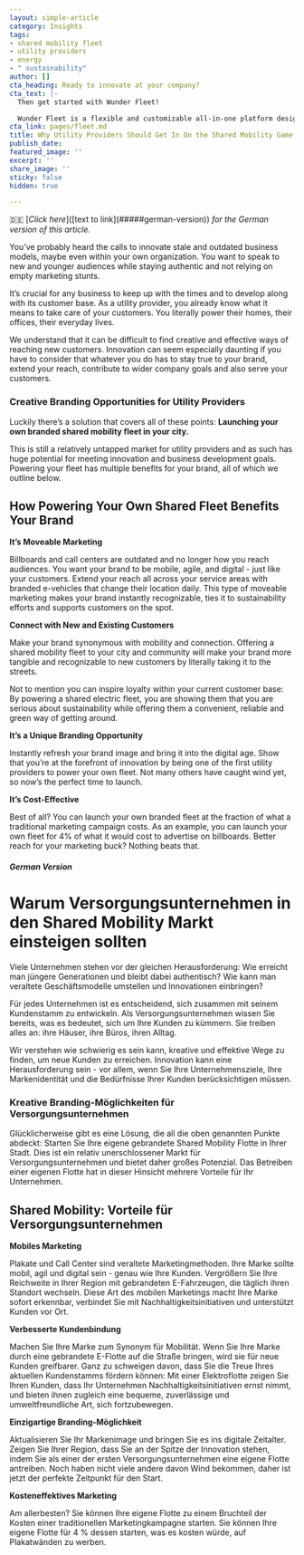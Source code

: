 ```yaml
---
layout: simple-article
category: Insights
tags:
- shared mobility fleet
- utility providers
- energy
- " sustainability"
author: []
cta_heading: Ready to innovate at your company?
cta_text: |-
  Then get started with Wunder Fleet!

  Wunder Fleet is a flexible and customizable all-in-one platform designed to get your branded fleet off the ground. Equipped with a mobile app, backend management system, and sharing-ready vehicles, Wunder Fleet can get you on the streets in no time.
cta_link: pages/fleet.md
title: Why Utility Providers Should Get In On the Shared Mobility Game
publish_date: 
featured_image: ''
excerpt: ''
share_image: ''
sticky: false
hidden: true

---
```

🇩🇪 [_Click here_](\[text to link\](#####german-version)) _for the German version of this article._

You’ve probably heard the calls to innovate stale and outdated business models, maybe even within your own organization. You want to speak to new and younger audiences while staying authentic and not relying on empty marketing stunts.

It’s crucial for any business to keep up with the times and to develop along with its customer base. As a utility provider, you already know what it means to take care of your customers. You literally power their homes, their offices, their everyday lives.

We understand that it can be difficult to find creative and effective ways of reaching new customers. Innovation can seem especially daunting if you have to consider that whatever you do has to stay true to your brand, extend your reach, contribute to wider company goals and also serve your customers.

### Creative Branding Opportunities for Utility Providers

Luckily there’s a solution that covers all of these points: **Launching your own branded shared mobility fleet in your city.**

This is still a relatively untapped market for utility providers and as such has huge potential for meeting innovation and business development goals. Powering your fleet has multiple benefits for your brand, all of which we outline below.

## How Powering Your Own Shared Fleet Benefits Your Brand

**It’s Moveable Marketing**

Billboards and call centers are outdated and no longer how you reach audiences. You want your brand to be mobile, agile, and digital - just like your customers. Extend your reach all across your service areas with branded e-vehicles that change their location daily. This type of moveable marketing makes your brand instantly recognizable, ties it to sustainability efforts and supports customers on the spot.

**Connect with New and Existing Customers**

Make your brand synonymous with mobility and connection. Offering a shared mobility fleet to your city and community will make your brand more tangible and recognizable to new customers by literally taking it to the streets.

Not to mention you can inspire loyalty within your current customer base: By powering a shared electric fleet, you are showing them that you are serious about sustainability while offering them a convenient, reliable and green way of getting around.

**It’s a Unique Branding Opportunity**

Instantly refresh your brand image and bring it into the digital age. Show that you’re at the forefront of innovation by being one of the first utility providers to power your own fleet. Not many others have caught wind yet, so now’s the perfect time to launch.

**It’s Cost-Effective**

Best of all? You can launch your own branded fleet at the fraction of what a traditional marketing campaign costs. As an example, you can launch your own fleet for 4% of what it would cost to advertise on billboards. Better reach for your marketing buck? Nothing beats that.

##### German Version

# Warum Versorgungsunternehmen in den Shared Mobility Markt einsteigen sollten

Viele Unternehmen stehen vor der gleichen Herausforderung: Wie erreicht man jüngere Generationen und bleibt dabei authentisch? Wie kann man veraltete Geschäftsmodelle umstellen und Innovationen einbringen?

Für jedes Unternehmen ist es entscheidend, sich zusammen mit seinem Kundenstamm zu entwickeln. Als Versorgungsunternehmen wissen Sie bereits, was es bedeutet, sich um Ihre Kunden zu kümmern. Sie treiben alles an: ihre Häuser, ihre Büros, ihren Alltag.

Wir verstehen wie schwierig es sein kann, kreative und effektive Wege zu finden, um neue Kunden zu erreichen. Innovation kann eine Herausforderung sein - vor allem, wenn Sie Ihre Unternehmensziele, Ihre Markenidentität und die Bedürfnisse Ihrer Kunden berücksichtigen müssen.

### Kreative Branding-Möglichkeiten für Versorgungsunternehmen

Glücklicherweise gibt es eine Lösung, die all die oben genannten Punkte abdeckt: Starten Sie Ihre eigene gebrandete Shared Mobility Flotte in Ihrer Stadt. Dies ist ein relativ unerschlossener Markt für Versorgungsunternehmen und bietet daher großes Potenzial. Das Betreiben einer eigenen Flotte hat in dieser Hinsicht mehrere Vorteile für Ihr Unternehmen.

## Shared Mobility: Vorteile für Versorgungsunternehmen

**Mobiles Marketing**

Plakate und Call Center sind veraltete Marketingmethoden. Ihre Marke sollte mobil, agil und digital sein - genau wie Ihre Kunden. Vergrößern Sie Ihre Reichweite in Ihrer Region mit gebrandeten E-Fahrzeugen, die täglich ihren Standort wechseln. Diese Art des mobilen Marketings macht Ihre Marke sofort erkennbar, verbindet Sie mit Nachhaltigkeitsinitiativen und unterstützt Kunden vor Ort.

**Verbesserte Kundenbindung**

Machen Sie Ihre Marke zum Synonym für Mobilität. Wenn Sie Ihre Marke durch eine gebrandete E-Flotte auf die Straße bringen, wird sie für neue Kunden greifbarer. Ganz zu schweigen davon, dass Sie die Treue Ihres aktuellen Kundenstamms fördern können: Mit einer Elektroflotte zeigen Sie Ihren Kunden, dass Ihr Unternehmen Nachhaltigkeitsinitiativen ernst nimmt, und bieten ihnen zugleich eine bequeme, zuverlässige und umweltfreundliche Art, sich fortzubewegen.

**Einzigartige Branding-Möglichkeit**

Aktualisieren Sie Ihr Markenimage und bringen Sie es ins digitale Zeitalter. Zeigen Sie Ihrer Region, dass Sie an der Spitze der Innovation stehen, indem Sie als einer der ersten Versorgungsunternehmen eine eigene Flotte antreiben. Noch haben nicht viele andere davon Wind bekommen, daher ist jetzt der perfekte Zeitpunkt für den Start.

**Kosteneffektives Marketing**

Am allerbesten? Sie können Ihre eigene Flotte zu einem Bruchteil der Kosten einer traditionellen Marketingkampagne starten. Sie können Ihre eigene Flotte für 4 % dessen starten, was es kosten würde, auf Plakatwänden zu werben.